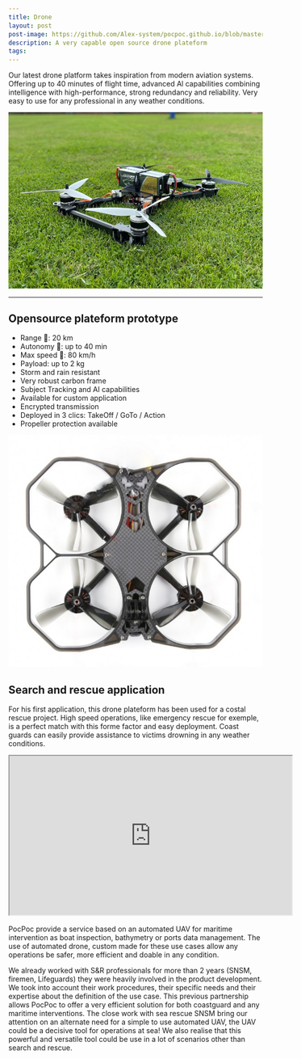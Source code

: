 ```yaml
---
title: Drone
layout: post
post-image: https://github.com/Alex-system/pocpoc.github.io/blob/master/assets/images/comp-IMG_7663.jpg?raw=true
description: A very capable open source drone plateform
tags:
---
```


Our latest drone platform takes inspiration from modern aviation systems. Offering up to 40 minutes of flight time,
advanced Al capabilities combining intelligence with high-performance, strong redundancy and reliability.
Very easy to use for any professional in any weather conditions.

![drone.jpg](https://github.com/Alex-system/pocpoc.github.io/blob/master/assets/images/drone.jpg?raw=true)

---

## Opensource plateform prototype

- Range 🚁: 20 km
- Autonomy 🔋: up to 40 min
- Max speed 💨: 80 km/h
- Payload: up to 2 kg
- Storm and rain resistant
- Very robust carbon frame
- Subject Tracking and AI capabilities
- Available for custom application
- Encrypted transmission
- Deployed in 3 clics: TakeOff / GoTo / Action
- Propeller protection available

![Protek35-analog1000-1000x1000-2.jpg](https://github.com/Alex-system/pocpoc.github.io/blob/master/assets/images/Protek35-analog1000-1000x1000-2.jpg?raw=true)

## Search and rescue application

For his first application, this drone plateform has been used for a costal rescue project. High speed operations,
like emergency rescue for exemple, is a perfect match with this forme factor and easy deployment.
Coast guards can easily provide assistance to victims drowning in any weather conditions.

<iframe width="560" height="315" src="https://www.youtube.com/embed/ggYLOOgmxbk"></iframe>

PocPoc provide a service based on an automated UAV for maritime intervention as boat inspection,
bathymetry or ports data management. The use of automated drone, custom made for these use cases allow any operations be safer,
more efficient and doable in any condition.

We already worked with S&R professionals for more than 2 years (SNSM, firemen, Lifeguards) they were heavily involved in the product development.
We took into account their work procedures, their specific needs and their expertise about the definition of the use case.
This previous partnership allows PocPoc to offer a very efficient solution for both coastguard and any maritime interventions.
The close work with sea rescue SNSM bring our attention on an alternate need for a simple to use automated UAV, the UAV could be a decisive tool for operations at sea! We also realise that this powerful and versatile tool could be use in a lot of scenarios other than search and rescue.
